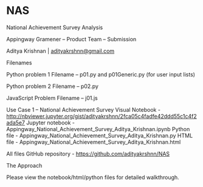 # NAS
National Achievement Survey Analysis

Appingway
Gramener – Product Team – Submission

Aditya Krishnan | adityakrshnn@gmail.com 

Filenames

Python problem 1
Filename – p01.py and p01Generic.py (for user input lists)

Python problem 2
Filename – p02.py

JavaScript Problem 
Filename – j01.js

Use Case 1 – National Achievement Survey
Visual Notebook - http://nbviewer.jupyter.org/gist/adityakrshnn/2fca05c4fadfe42ddd55c1c4f2ada5e7
Jupyter notebook - Appingway_National_Achievement_Survey_Aditya_Krishnan.ipynb
Python file - Appingway_National_Achievement_Survey_Aditya_Krishnan.py
HTML file - Appingway_National_Achievement_Survey_Aditya_Krishnan.html

All files GitHub repository - https://github.com/adityakrshnn/NAS

The Approach

Please view the notebook/html/python files for detailed walkthrough.
